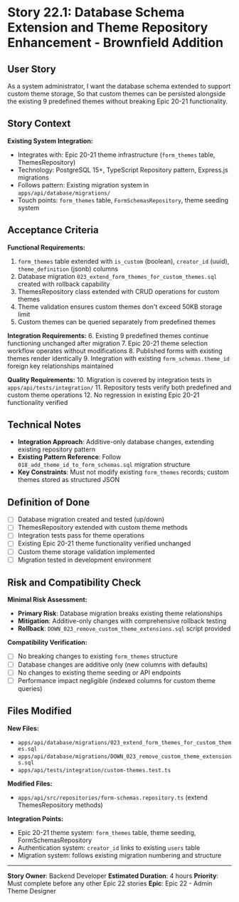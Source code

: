 # Story 22.1: Database Schema Extension and Theme Repository Enhancement - Brownfield Addition

## User Story

As a system administrator, I want the database schema extended to support custom theme storage, So
that custom themes can be persisted alongside the existing 9 predefined themes without breaking Epic
20-21 functionality.

## Story Context

**Existing System Integration:**

- Integrates with: Epic 20-21 theme infrastructure (`form_themes` table, ThemesRepository)
- Technology: PostgreSQL 15+, TypeScript Repository pattern, Express.js migrations
- Follows pattern: Existing migration system in `apps/api/database/migrations/`
- Touch points: `form_themes` table, `FormSchemasRepository`, theme seeding system

## Acceptance Criteria

**Functional Requirements:**

1. `form_themes` table extended with `is_custom` (boolean), `creator_id` (uuid), `theme_definition`
   (jsonb) columns
2. Database migration `023_extend_form_themes_for_custom_themes.sql` created with rollback
   capability
3. ThemesRepository class extended with CRUD operations for custom themes
4. Theme validation ensures custom themes don't exceed 50KB storage limit
5. Custom themes can be queried separately from predefined themes

**Integration Requirements:** 6. Existing 9 predefined themes continue functioning unchanged after
migration 7. Epic 20-21 theme selection workflow operates without modifications 8. Published forms
with existing themes render identically 9. Integration with existing `form_schemas.theme_id` foreign
key relationships maintained

**Quality Requirements:** 10. Migration is covered by integration tests in
`apps/api/tests/integration/` 11. Repository tests verify both predefined and custom theme
operations 12. No regression in existing Epic 20-21 functionality verified

## Technical Notes

- **Integration Approach**: Additive-only database changes, extending existing repository pattern
- **Existing Pattern Reference**: Follow `018_add_theme_id_to_form_schemas.sql` migration structure
- **Key Constraints**: Must not modify existing `form_themes` records; custom themes stored as
  structured JSON

## Definition of Done

- [ ] Database migration created and tested (up/down)
- [ ] ThemesRepository extended with custom theme methods
- [ ] Integration tests pass for theme operations
- [ ] Existing Epic 20-21 theme functionality verified unchanged
- [ ] Custom theme storage validation implemented
- [ ] Migration tested in development environment

## Risk and Compatibility Check

**Minimal Risk Assessment:**

- **Primary Risk**: Database migration breaks existing theme relationships
- **Mitigation**: Additive-only changes with comprehensive rollback testing
- **Rollback**: `DOWN_023_remove_custom_theme_extensions.sql` script provided

**Compatibility Verification:**

- [ ] No breaking changes to existing `form_themes` structure
- [ ] Database changes are additive only (new columns with defaults)
- [ ] No changes to existing theme seeding or API endpoints
- [ ] Performance impact negligible (indexed columns for custom theme queries)

## Files Modified

**New Files:**

- `apps/api/database/migrations/023_extend_form_themes_for_custom_themes.sql`
- `apps/api/database/migrations/DOWN_023_remove_custom_theme_extensions.sql`
- `apps/api/tests/integration/custom-themes.test.ts`

**Modified Files:**

- `apps/api/src/repositories/form-schemas.repository.ts` (extend ThemesRepository methods)

**Integration Points:**

- Epic 20-21 theme system: `form_themes` table, theme seeding, FormSchemasRepository
- Authentication system: `creator_id` links to existing `users` table
- Migration system: follows existing migration numbering and structure

---

**Story Owner**: Backend Developer **Estimated Duration**: 4 hours **Priority**: Must complete
before any other Epic 22 stories **Epic**: Epic 22 - Admin Theme Designer
